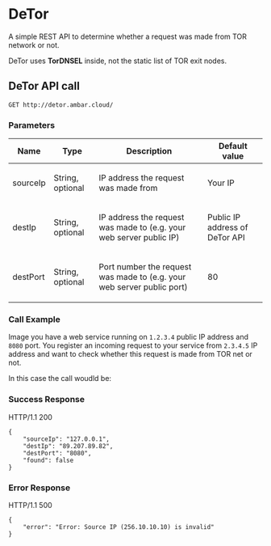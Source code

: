 # DeTor

A simple REST API to determine whether a request was made from TOR network or not.

DeTor uses __TorDNSEL__ inside, not the static list of TOR exit nodes.


## DeTor API call

```
GET http://detor.ambar.cloud/
```

### Parameters

| Name    | Type      | Description                          | Default value                         |
|---------|-----------|--------------------------------------|--------------------------------------|
| sourceIp| String, optional | <p>IP address the request was made from</p> | <p>Your IP</p> |
| destIp| String, optional | <p>IP address the request was made to (e.g. your web server public IP)</p> | <p>Public IP address of DeTor API</p> |
| destPort| String, optional | <p>Port number the request was made to (e.g. your web server public port)</p> | <p>80</p> |

### Call Example

Image you have a web service running on `1.2.3.4` public IP address and `8080` port. You register an incoming request to your service from `2.3.4.5` IP address and want to check whether this request is made from TOR net or not.

In this case the call woudld be:



### Success Response

HTTP/1.1 200    

```
{
    "sourceIp": "127.0.0.1",
    "destIp": "89.207.89.82",
    "destPort": "8080",
    "found": false
}
```

### Error Response

HTTP/1.1 500     

```
{
    "error": "Error: Source IP (256.10.10.10) is invalid"
}
```
